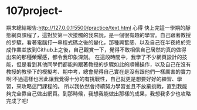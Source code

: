 # 107project-
期末總結報告:http://127.0.0.1:5500/practice/text.html
心得
    快上完這一學期的靜態網頁課程了，這對於第一次接觸的我來說，是一個很有趣的學習。自己跟著教授的步驟，看著電腦打一串程式碼之後的變化，那種興奮感、以及自己在半夜終於完成作業並放到Github上之後，自己觀賞一下，覺得不敢相信自己居然的真的做得出來的那種榮耀感，都令我印象深刻。
    在這段時間中，我學了不少網頁設計的技能，但是看到其他同學們都能夠跟著教授的步驟如此的順暢操作，以及自己在沒有教授的教學下的模擬考、期中考，總會覺得自己實在是沒有跟他們一樣厲害的實力啊!不過這樣也因此讓我覺得十分的有挑戰性，自己就更是想要好好的練習、學習，來攻略這門課程的。
    所以我依然會持續努力學習並且不放棄挑戰，直到我能夠完全靠自己做出網頁。到那時候，我想我能做出那樣的成果，我想我多少也攻略完成了吧!
